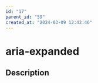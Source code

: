 ```yaml
---
id: "17"
parent_id: "59"
created_at: "2024-03-09 12:42:46"
---
```


# aria-expanded

## Description

